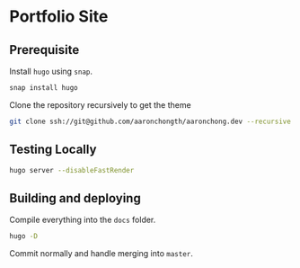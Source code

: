 # Portfolio Site

## Prerequisite

Install `hugo` using `snap`.

```bash
snap install hugo
```

Clone the repository recursively to get the theme

```bash
git clone ssh://git@github.com/aaronchongth/aaronchong.dev --recursive
```

## Testing Locally

```bash
hugo server --disableFastRender
```

## Building and deploying

Compile everything into the `docs` folder.

```bash
hugo -D
```

Commit normally and handle merging into `master`.

